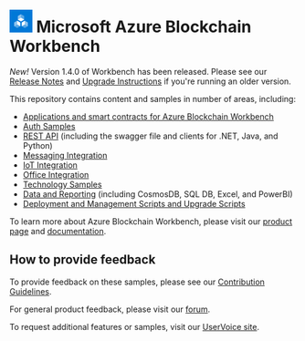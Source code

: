 

# ![Microsoft Azure Blockchain Workbench](./blockchain-workbench/media/logo_small.png) Microsoft Azure Blockchain Workbench

*New!* Version 1.4.0 of Workbench has been released. Please see our [Release Notes](./blockchain-workbench/CHANGELOG.md) and [Upgrade Instructions](./blockchain-workbench/scripts/upgrade/readme.md) if you're running an older version.

This repository contains content and samples in number of areas, including:

* [Applications and smart contracts for Azure Blockchain Workbench](blockchain-workbench/application-and-smart-contract-samples/readme.md)
* [Auth Samples](blockchain-workbench/auth-samples)
* [REST API](blockchain-workbench/rest-api-samples/readme.md) (including the swagger file and clients for .NET, Java, and Python)
* [Messaging Integration](blockchain-workbench/messaging-integration-samples/readme.md)
* [IoT Integration](blockchain-workbench/iot-integration-samples/readme.md)
* [Office Integration](blockchain-workbench/office-integration-samples/readme.md)
* [Technology Samples](blockchain-workbench/technology-samples/readme.md)
* [Data and Reporting](blockchain-workbench/data-reporting-samples/readme.md) (including CosmosDB, SQL DB, Excel, and PowerBI)
* [Deployment and Management Scripts and Upgrade Scripts](blockchain-workbench/scripts/readme.md)

To learn more about Azure Blockchain Workbench, please visit our [product page](https://aka.ms/workbenchdocs) and [documentation](http://azure.microsoft.com/en-us/features/blockchain-workbench/).

## How to provide feedback

To provide feedback on these samples, please see our [Contribution Guidelines](./.github/CONTRIBUTING.md).

For general product feedback, please visit our [forum](https://techcommunity.microsoft.com/t5/Blockchain/bd-p/AzureBlockchain).

To request additional features or samples, visit our [UserVoice site](https://feedback.azure.com/forums/586780-blockchain).



